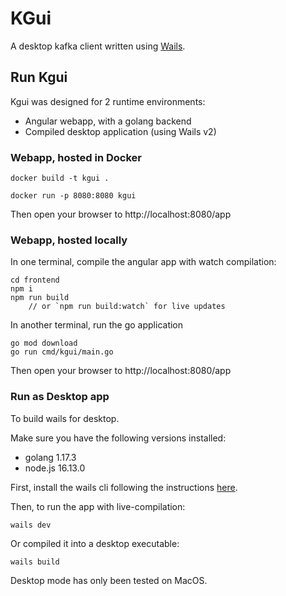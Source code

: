 # KGui
A desktop kafka client written using [Wails](https://wails.io).

## Run Kgui

Kgui was designed for 2 runtime environments:
- Angular webapp, with a golang backend
- Compiled desktop application (using Wails v2)

### Webapp, hosted in Docker
```
docker build -t kgui .

docker run -p 8080:8080 kgui
```

Then open your browser to http://localhost:8080/app

### Webapp, hosted locally 

In one terminal, compile the angular app with watch compilation:
```
cd frontend
npm i
npm run build
    // or `npm run build:watch` for live updates
```

In another terminal, run the go application
```
go mod download
go run cmd/kgui/main.go
```

Then open your browser to http://localhost:8080/app

### Run as Desktop app
To build wails for desktop.

Make sure you have the following versions installed:
- golang 1.17.3
- node.js 16.13.0

First, install the wails cli following the instructions [here](https://wails.io/docs/gettingstarted/installation/).

Then, to run the app with live-compilation:
```
wails dev
```

Or compiled it into a desktop executable:
```
wails build
```

Desktop mode has only been tested on MacOS.